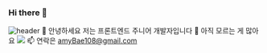 ### Hi there 👋


![header](https://capsule-render.vercel.app/api?type=hyobinBae=auto&height=180&section=header&text=capsule%20render&fontSize=90)
 🌱 안녕하세요 저는 프론트엔드 주니어 개발자입니다
 🤔 아직 모르는 게 많아요
 <img src="https://img.shields.io/badge/뱃지레이블-배경색?style=뱃지모양&logo=로고&logoColor=로고색상"/>
 📫 연락은 amyBae108@gmail.com 
